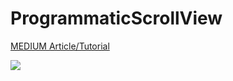 # ProgrammaticScrollView

[MEDIUM Article/Tutorial](https://medium.com/@vikashhart/how-to-create-programmatic-uiscrollviews-6ae1f976c8f7)

![](https://media.giphy.com/media/1P1rGPsP832gZ0XjtI/giphy.gif)
